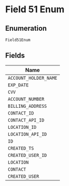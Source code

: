 
# Field 51 Enum

## Enumeration

`Field51Enum`

## Fields

| Name |
|  --- |
| `ACCOUNT_HOLDER_NAME` |
| `EXP_DATE` |
| `CVV` |
| `ACCOUNT_NUMBER` |
| `BILLING_ADDRESS` |
| `CONTACT_ID` |
| `CONTACT_API_ID` |
| `LOCATION_ID` |
| `LOCATION_API_ID` |
| `ID` |
| `CREATED_TS` |
| `CREATED_USER_ID` |
| `LOCATION` |
| `CONTACT` |
| `CREATED_USER` |

